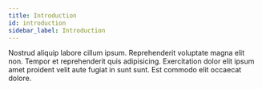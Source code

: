 ```yaml
---
title: Introduction
id: introduction
sidebar_label: Introduction
---
```


Nostrud aliquip labore cillum ipsum. Reprehenderit voluptate magna elit non. Tempor et reprehenderit quis adipisicing. Exercitation dolor elit ipsum amet proident velit aute fugiat in sunt sunt. Est commodo elit occaecat dolore.

